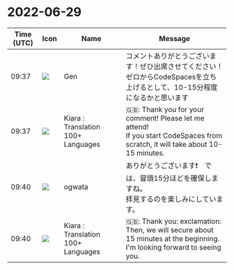 # 2022-06-29

|Time (UTC)|Icon|Name|Message|
|---|---|---|---|
|09:37|![](https://avatars.slack-edge.com/2021-11-28/2760484838823_4e3ce5c4a1c8bdf8d04e_72.png)|Gen|コメントありがとうございます！ぜひ出席させてください！<br>ゼロからCodeSpacesを立ち上げるとして、10-15分程度になるかと思います|
|09:37|![](https://avatars.slack-edge.com/2021-08-02/2324149410423_2aa7423c4133ecb9f168_72.png)|Kiara : Translation 100+ Languages|🇬🇧: Thank you for your comment! Please let me attend!<br>If you start CodeSpaces from scratch, it will take about 10-15 minutes.|
|09:40|![](https://avatars.slack-edge.com/2019-11-22/845042642576_070441337abaca9fb7b3_72.png)|ogwata|ありがとうございます❗　では、冒頭15分ほどを確保しますね。<br>拝見するのを楽しみにしています。|
|09:40|![](https://avatars.slack-edge.com/2021-08-02/2324149410423_2aa7423c4133ecb9f168_72.png)|Kiara : Translation 100+ Languages|🇬🇧: Thank you: exclamation: Then, we will secure about 15 minutes at the beginning.<br>I'm looking forward to seeing you.|
